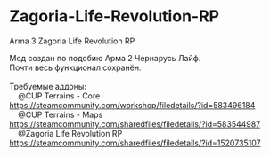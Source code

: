 # Zagoria-Life-Revolution-RP
Arma 3 Zagoria Life Revolution RP

Мод создан по подобию Арма 2 Чернарусь Лайф.<br>
Почти весь функционал сохранён.<br><br>
Требуемые аддоны:<br>
&nbsp;&nbsp;&nbsp;&nbsp;@CUP Terrains - Core	https://steamcommunity.com/workshop/filedetails/?id=583496184<br>
&nbsp;&nbsp;&nbsp;&nbsp;@CUP Terrains - Maps	https://steamcommunity.com/sharedfiles/filedetails/?id=583544987<br>
&nbsp;&nbsp;&nbsp;&nbsp;@Zagoria Life Revolution RP	https://steamcommunity.com/sharedfiles/filedetails/?id=1520735107
<br>
